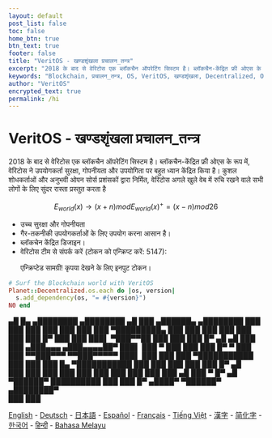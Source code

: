 ```yaml
---
layout: default
post_list: false
toc: false
home_btn: true
btn_text: true
footer: false
title: "VeritOS - खण्डशृंखला प्रचालन_तन्त्र"
excerpt: "2018 के बाद से वेरिटोस एक ब्लॉकचैन ऑपरेटिंग सिस्टम है। ब्लॉकचैन-केंद्रित फ्री ओएस के रूप में, वेरिटोस ने उपयोगकर्ता सुरक्षा, गोपनीयता और उपयोगिता पर बहुत ध्यान केंद्रित किया है।  कुशल शोधकर्ताओं और अनुभवी ओपन सोर्स प्रशंसकों द्वारा निर्मित, वेरिटोस अगले खुले वेब में रुचि रखने वाले सभी लोगों के लिए सुंदर रास्ता प्रस्तुत करता है"
keywords: "Blockchain, प्रचालन_तन्त्र, OS, VeritOS, खण्डशृंखला, Decentralized, Open Source, Bitcoin, Ethereum, Wallet, IPFS"
author: "VeritOS"
encrypted_text: true
permalink: /hi
---
```


# VeritOS - खण्डशृंखला प्रचालन_तन्त्र

2018 के बाद से वेरिटोस एक ब्लॉकचैन ऑपरेटिंग सिस्टम है। ब्लॉकचैन-केंद्रित फ्री ओएस के रूप में, वेरिटोस ने उपयोगकर्ता सुरक्षा, गोपनीयता और उपयोगिता पर बहुत ध्यान केंद्रित किया है।  कुशल शोधकर्ताओं और अनुभवी ओपन सोर्स प्रशंसकों द्वारा निर्मित, वेरिटोस अगले खुले वेब में रुचि रखने वाले सभी लोगों के लिए सुंदर रास्ता प्रस्तुत करता है

$$
E_{world}(x)\rightarrow (x+n) mod E_{world}(x)^{+} = (x-n) mod 26 
$$

* उच्च सुरक्षा और गोपनीयता
* गैर-तकनीकी उपयोगकर्ताओं के लिए उपयोग करना आसान है।
* ब्लॉकचेन केंद्रित डिजाइन।
* वेरिटोस टीम से संपर्क करें (टोकन को एन्क्रिप्ट करें: 5147):
  <p class="encrypted" id="ZER7V3r2Ps+rj3HROaB2LAQb1Zxdbzb4qS9VA/mKsq7QmWR+x8Bg=="> एन्क्रिप्टेड सामग्री!  कृपया देखने के लिए इनपुट टोकन।</p>

```ruby
# Surf the Blockchain world with VeritOS
Planet::Decentralized.os.each do |os, version|
  s.add_dependency(os, "= #{version}")
N0 end
```

   ▄█    █▄     ▄████████    ▄████████  ▄█      ███      ▄██████▄     ▄████████ 
  ███    ███   ███    ███   ███    ███ ███  ▀█████████▄ ███    ███   ███    ███ 
  ███    ███   ███    █▀    ███    ███ ███▌    ▀███▀▀██ ███    ███   ███    █▀  ▄█  ▄█ 
  ███    ███  ▄███▄▄▄      ▄███▄▄▄▄██▀ ███▌     ███   ▀ ███    ███   ███          █▀   ▀
  ███    ███ ▀▀███▀▀▀     ▀▀███▀▀▀▀▀   ███▌     ███     ███    ███ ▀███████████ 
  ███    ███   ███    █▄  ▀███████████ ███      ███     ███    ███          ███    █▀  ▄█  
  ███    ███   ███    ███   ███    ███ ███      ███     ███    ███    ▄█    ███   ▀  █▀  ▄█  
   ▀██████▀    ██████████   ███    ███ █▀      ▄████▀    ▀██████▀   ▄████████▀  
                                                                                                                                                                                                                                          ███    ███                                                                       


[English](https://veritos.org/) - [Deutsch](de) - [日本語](ja) - [Español](es) - [Français](fr) - [Tiếng Việt](vi) - [漢字](zh-hant) - [简化字](zh-hans) - [한국어](ko) - [हिन्दी](hi) - [Bahasa Melayu](ms)

